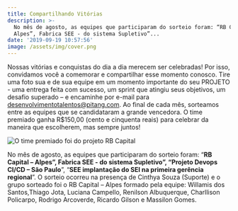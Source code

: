 ```yaml
---
title: Compartilhando Vitórias
description: >-
  No mês de agosto, as equipes que participaram do sorteio foram: “RB Capital –
  Alpes”, Fabrica SEE - do sistema Supletivo”...
date: '2019-09-19 10:57:56'
image: /assets/img/cover.png
---
```

Nossas vitórias e conquistas do dia a dia merecem ser celebradas! Por isso, convidamos você a comemorar e compartilhar esse momento conosco. Tire uma foto sua e de sua equipe em um momento importante do seu PROJETO - uma entrega feita com sucesso, um sprint que atingiu seus objetivos, um desafio superado – e encaminhe por e-mail para desenvolvimentotalentos@pitang.com.  Ao final de cada mês, sorteamos entre as equipes que se candidataram a grande vencedora. O time premiado ganha R$150,00 (cento e cinquenta reais) para celebrar da maneira que escolherem, mas sempre juntos!  

![O time premiado foi do projeto RB Capital](/assets/img/compartilhando_vitorias.jpg "Time RB Capital ")

No mês de agosto, as equipes que participaram do sorteio foram: “**RB Capital – Alpes”, Fabrica SEE - do sistema Supletivo”, “Projeto Devops CI/CD – São Paulo**”, “**SEE implantação do SEI na primeira gerência regional**”. O sorteio ocorreu na presença de Cinthya Souza (Suporte) e o grupo sorteado foi o RB Capital – Alpes formado pela equipe: Willamis dos Santos,Thiago Jota, Luciana Campello, Renilson Albuquerque, Charllison Policarpo, Rodrigo Arcoverde, Ricardo Gilson e Massilon Gomes.
